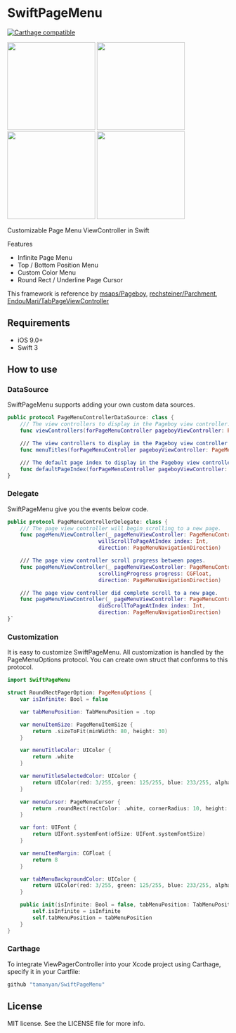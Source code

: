 SwiftPageMenu
===================================

[![Carthage compatible](https://img.shields.io/badge/Carthage-compatible-4BC51D.svg?style=flat)](https://github.com/hsylife/SwiftyPickerPopover)

<img src="https://cloud.githubusercontent.com/assets/2387508/23804879/176b2b6e-05ff-11e7-80fc-b9503274efca.gif" width="200">
<img src="https://cloud.githubusercontent.com/assets/2387508/23804906/29aa2d98-05ff-11e7-80e4-1a86c504bea9.gif" width="200">
<img src="https://cloud.githubusercontent.com/assets/2387508/23804881/17a2157a-05ff-11e7-9f5e-e2f0966565b3.gif" width="200">
<img src="https://cloud.githubusercontent.com/assets/2387508/23804882/17a56fb8-05ff-11e7-8764-9495d8e7e01d.gif" width="200">

Customizable Page Menu ViewController in Swift

Features

- Infinite Page Menu
- Top / Bottom Position Menu
- Custom Color Menu
- Round Rect / Underline Page Cursor

This framework is reference by [msaps/Pageboy](https://github.com/msaps/Pageboy), [rechsteiner/Parchment](https://github.com/rechsteiner/Parchment), [EndouMari/TabPageViewController](https://github.com/EndouMari/TabPageViewController)

## Requirements

- iOS 9.0+
- Swift 3

## How to use

### DataSource

SwiftPageMenu supports adding your own custom data sources.

```swift
public protocol PageMenuControllerDataSource: class {
    /// The view controllers to display in the Pageboy view controller.
    func viewControllers(forPageMenuController pageboyViewController: PageMenuController) -> [UIViewController]

    /// The view controllers to display in the Pageboy view controller.
    func menuTitles(forPageMenuController pageboyViewController: PageMenuController) -> [String]

    /// The default page index to display in the Pageboy view controller.
    func defaultPageIndex(forPageMenuController pageboyViewController: PageMenuController) -> Int
}
```

### Delegate

SwiftPageMenu give you the events below code.

```swift
public protocol PageMenuControllerDelegate: class {
    /// The page view controller will begin scrolling to a new page.
    func pageMenuViewController(_ pageMenuViewController: PageMenuController,
                             willScrollToPageAtIndex index: Int,
                             direction: PageMenuNavigationDirection)

    /// The page view controller scroll progress between pages.
    func pageMenuViewController(_ pageMenuViewController: PageMenuController,
                             scrollingProgress progress: CGFloat,
                             direction: PageMenuNavigationDirection)

    /// The page view controller did complete scroll to a new page.
    func pageMenuViewController(_ pageMenuViewController: PageMenuController,
                             didScrollToPageAtIndex index: Int,
                             direction: PageMenuNavigationDirection)
}`
```

### Customization

It is easy to customize SwiftPageMenu. All customization is handled by the PageMenuOptions protocol.
You can create own struct that conforms to this protocol.

```swift
import SwiftPageMenu

struct RoundRectPagerOption: PageMenuOptions {
    var isInfinite: Bool = false

    var tabMenuPosition: TabMenuPosition = .top

    var menuItemSize: PageMenuItemSize {
        return .sizeToFit(minWidth: 80, height: 30)
    }

    var menuTitleColor: UIColor {
        return .white
    }

    var menuTitleSelectedColor: UIColor {
        return UIColor(red: 3/255, green: 125/255, blue: 233/255, alpha: 1)
    }

    var menuCursor: PageMenuCursor {
        return .roundRect(rectColor: .white, cornerRadius: 10, height: 22)
    }

    var font: UIFont {
        return UIFont.systemFont(ofSize: UIFont.systemFontSize)
    }

    var menuItemMargin: CGFloat {
        return 8
    }

    var tabMenuBackgroundColor: UIColor {
        return UIColor(red: 3/255, green: 125/255, blue: 233/255, alpha: 1)
    }

    public init(isInfinite: Bool = false, tabMenuPosition: TabMenuPosition = .top) {
        self.isInfinite = isInfinite
        self.tabMenuPosition = tabMenuPosition
    }
}
```

### Carthage

To integrate ViewPagerController into your Xcode project using Carthage, specify it in your Cartfile:

```ruby
github "tamanyan/SwiftPageMenu"
```````

## License

MIT license. See the LICENSE file for more info.
